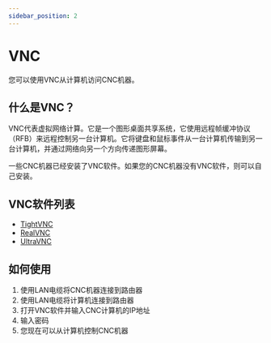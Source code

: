 ```yaml
---
sidebar_position: 2
---
```


# VNC
您可以使用VNC从计算机访问CNC机器。

## 什么是VNC？
VNC代表虚拟网络计算。它是一个图形桌面共享系统，它使用远程帧缓冲协议（RFB）来远程控制另一台计算机。它将键盘和鼠标事件从一台计算机传输到另一台计算机，并通过网络向另一个方向传递图形屏幕。

一些CNC机器已经安装了VNC软件。如果您的CNC机器没有VNC软件，则可以自己安装。

## VNC软件列表
- [TightVNC](https://www.tightvnc.com/)
- [RealVNC](https://www.realvnc.com/)
- [UltraVNC](https://www.uvnc.com/)

## 如何使用
1. 使用LAN电缆将CNC机器连接到路由器
2. 使用LAN电缆将计算机连接到路由器
3. 打开VNC软件并输入CNC计算机的IP地址
4. 输入密码
5. 您现在可以从计算机控制CNC机器
